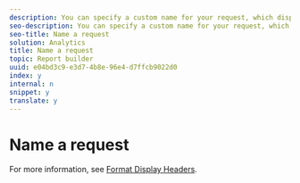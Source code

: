 ```yaml
---
description: You can specify a custom name for your request, which displays in the Request Manager.
seo-description: You can specify a custom name for your request, which displays in the Request Manager.
seo-title: Name a request
solution: Analytics
title: Name a request
topic: Report builder
uuid: e04bd3c9-e3d7-4b8e-96e4-d7ffcb9022d0
index: y
internal: n
snippet: y
translate: y
---
```


# Name a request

For more information, see [ Format Display Headers](t_format_display_headers.md#task_45C7C4938C2C47FCB02634A1248AA831). 
